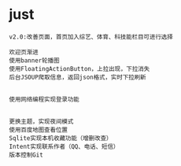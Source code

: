 # just
    v2.0:改善页面，首页加入综艺、体育、科技能栏目可进行选择

    欢迎页渐进
    使用banner轮播图
    使用FloatingActionButton，上拉出现，下拉消失
    后台JSOUP爬取信息，返回json格式，实时下拉刷新


    使用网络编程实现登录功能


    更换主题，实现夜间模式
    使用百度地图查看位置
    Sqlite实现本机收藏功能（增删改查）  
    Intent实现联系作者（QQ、电话、短信）
    版本控制Git
